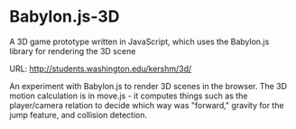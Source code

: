 Babylon.js-3D
=============

A 3D game prototype written in JavaScript, which uses the Babylon.js library for rendering the 3D scene

URL: http://students.washington.edu/kershm/3d/

An experiment with Babylon.js to render 3D scenes in the browser. The 3D motion calculation is in move.js - 
it computes things such as the player/camera relation to decide which way was "forward," gravity for the jump feature,
and collision detection.
